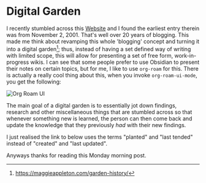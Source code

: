 # Digital Garden

I recently stumbled across this [Website](https://sachachua.com/blog/) and I found the earliest entry therein was from November 2, 2001. That's well over 20 years of blogging. This made me think about revamping this whole 'blogging' concept and turning it into a digital garden[^1]; thus, instead of having a set defined way of writing with limited scope, this will allow for presenting a set of free form, work-in-progress wikis. I can see that some people prefer to use Obsidian to present their notes on certain topics, but for me, I like to use `org-roam` for this. There is actually a really cool thing about this, when you invoke `org-roam-ui-mode`, you get the following:

![Org Roam UI](./assets/org-roam-ui.png)

The main goal of a digital garden is to essentially jot down findings, research and other miscellaneous things that are stumbled across so that whenever something new is learned, the person can then come back and update the knowledge that they previously *had* with their new findings.

I just realised the link to below uses the terms "planted" and "last tended" instead of "created" and "last updated".

Anyways thanks for reading this Monday morning post.

[^1]: https://maggieappleton.com/garden-history/
